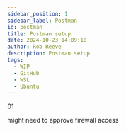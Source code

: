 ```yaml
---  
sidebar_position: 1  
sidebar_label: Postman
id: postman
title: Postman setup
date: 2024-10-23 14:09:10
author: Rob Reeve
description: Postman setup
tags: 
  - WIP
  - GitHub
  - WSL
  - Ubuntu
---  
```


<!-- GNU GENERAL PUBLIC LICENSE: Copyright © 2024 LexTego--> 

01

might need to approve firewall access

